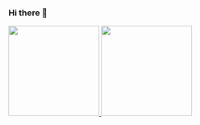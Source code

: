 ### Hi there 👋

<div>
<a href="https://github.com/seu-usuário-aqui">
<img height="180em" src="https://github-readme-stats.vercel.app/api/top-langs/?username=mat1135&layout=compact&langs_count=7&theme=dracula"/>
<img height="180em" src="https://github-readme-stats.vercel.app/api?username=mat1135&show_icons=true&theme=dracula&include_all_commits=true&count_private=true"/>
</div>
